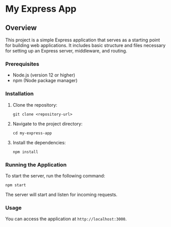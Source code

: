 # My Express App

## Overview
This project is a simple Express application that serves as a starting point for building web applications. It includes basic structure and files necessary for setting up an Express server, middleware, and routing.


### Prerequisites
- Node.js (version 12 or higher)
- npm (Node package manager)

### Installation
1. Clone the repository:
   ```
   git clone <repository-url>
   ```
2. Navigate to the project directory:
   ```
   cd my-express-app
   ```
3. Install the dependencies:
   ```
   npm install
   ```

### Running the Application
To start the server, run the following command:
```
npm start
```
The server will start and listen for incoming requests.

### Usage
You can access the application at `http://localhost:3000`.

